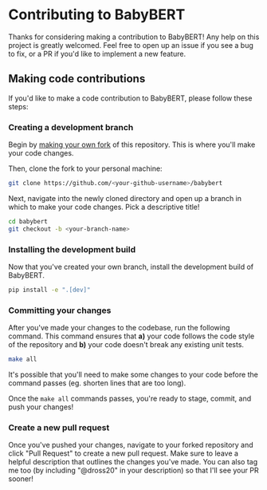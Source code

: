 # Contributing to BabyBERT
Thanks for considering making a contribution to BabyBERT! Any help on this project is greatly welcomed. Feel free to open up an issue if you see a bug to fix, or a PR if you'd like to implement a new feature.

## Making code contributions
If you'd like to make a code contribution to BabyBERT, please follow these steps:
### Creating a development branch
Begin by [making your own fork](https://github.com/dross20/babybert/fork) of this repository. This is where you'll make your code changes.

Then, clone the fork to your personal machine:
```sh
git clone https://github.com/<your-github-username>/babybert
```

Next, navigate into the newly cloned directory and open up a branch in which to make your code changes. Pick a descriptive title!
```sh
cd babybert
git checkout -b <your-branch-name>
```
### Installing the development build
Now that you've created your own branch, install the development build of BabyBERT.
```sh
pip install -e ".[dev]"
```
### Committing your changes
After you've made your changes to the codebase, run the following command. This command ensures that **a)** your code follows the code style of the repository and **b)** your code doesn't break any existing unit tests.
```sh
make all
```
It's possible that you'll need to make some changes to your code before the command passes (eg. shorten lines that are too long).

Once the `make all` commands passes, you're ready to stage, commit, and push your changes!
### Create a new pull request
Once you've pushed your changes, navigate to your forked repository and click "Pull Request" to create a new pull request. Make sure to leave a helpful description that outlines the changes you've made. You can also tag me too (by including "@dross20" in your description) so that I'll see your PR sooner!
